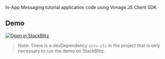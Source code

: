 In-App Messaging tutorial application code using Vonage JS Client SDK

## Demo

[![Open in StackBlitz](https://developer.stackblitz.com/img/open_in_stackblitz.svg)](https://stackblitz.com/fork/github/Vonage-Community/tutorials-client_sdk-ios-android-js/tree/main/messaging-js)

> Note: There is a devDependency `sirv-cli` in the project that is only necessary to run the demo on StackBlitz.

